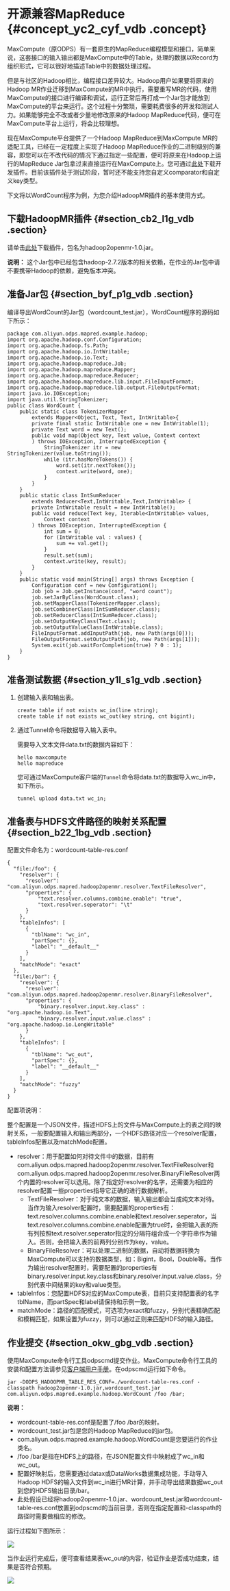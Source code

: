 # 开源兼容MapReduce {#concept_yc2_cyf_vdb .concept}

MaxCompute（原ODPS）有一套原生的MapReduce编程模型和接口，简单来说，这套接口的输入输出都是MaxCompute中的Table，处理的数据以Record为组织形式，它可以很好地描述Table中的数据处理过程。

但是与社区的Hadoop相比，编程接口差异较大。Hadoop用户如果要将原来的Hadoop MR作业迁移到MaxCompute的MR中执行，需要重写MR的代码，使用MaxCompute的接口进行编译和调试，运行正常后再打成一个Jar包才能放到MaxCompute的平台来运行。这个过程十分繁琐，需要耗费很多的开发和测试人力。如果能够完全不改或者少量地修改原来的Hadoop MapReduce代码，便可在MaxCompute平台上运行，将会比较理想。

现在MaxCompute平台提供了一个Hadoop MapReduce到MaxCompute MR的适配工具，已经在一定程度上实现了Hadoop MapReduce作业的二进制级别的兼容，即您可以在不改代码的情况下通过指定一些配置，便可将原来在Hadoop上运行的MapReduce Jar包拿过来直接运行在MaxCompute上。您可通过[此处](http://repo.aliyun.com/download/hadoop2openmr-1.0.jar)下载开发插件。目前该插件处于测试阶段，暂时还不能支持您自定义comparator和自定义key类型。

下文将以WordCount程序为例，为您介绍HadoopMR插件的基本使用方式。

## 下载HadoopMR插件 {#section_cb2_l1g_vdb .section}

请单击[此处](http://repo.aliyun.com/download/hadoop2openmr-1.0.jar)下载插件，包名为hadoop2openmr-1.0.jar。

**说明：** 这个Jar包中已经包含hadoop-2.7.2版本的相关依赖，在作业的Jar包中请不要携带Hadoop的依赖，避免版本冲突。

## 准备Jar包 {#section_byf_p1g_vdb .section}

编译导出WordCount的Jar包（wordcount\_test.jar），WordCount程序的源码如下所示：

```
package com.aliyun.odps.mapred.example.hadoop;
import org.apache.hadoop.conf.Configuration;
import org.apache.hadoop.fs.Path;
import org.apache.hadoop.io.IntWritable;
import org.apache.hadoop.io.Text;
import org.apache.hadoop.mapreduce.Job;
import org.apache.hadoop.mapreduce.Mapper;
import org.apache.hadoop.mapreduce.Reducer;
import org.apache.hadoop.mapreduce.lib.input.FileInputFormat;
import org.apache.hadoop.mapreduce.lib.output.FileOutputFormat;
import java.io.IOException;
import java.util.StringTokenizer;
public class WordCount {
    public static class TokenizerMapper
        extends Mapper<Object, Text, Text, IntWritable>{
        private final static IntWritable one = new IntWritable(1);
        private Text word = new Text();
        public void map(Object key, Text value, Context context
        ) throws IOException, InterruptedException {
            StringTokenizer itr = new StringTokenizer(value.toString());
            while (itr.hasMoreTokens()) {
                word.set(itr.nextToken());
                context.write(word, one);
            }
        }
    }
    public static class IntSumReducer
        extends Reducer<Text,IntWritable,Text,IntWritable> {
        private IntWritable result = new IntWritable();
        public void reduce(Text key, Iterable<IntWritable> values,
            Context context
        ) throws IOException, InterruptedException {
            int sum = 0;
            for (IntWritable val : values) {
                sum += val.get();
            }
            result.set(sum);
            context.write(key, result);
        }
    }
    public static void main(String[] args) throws Exception {
        Configuration conf = new Configuration();
        Job job = Job.getInstance(conf, "word count");
        job.setJarByClass(WordCount.class);
        job.setMapperClass(TokenizerMapper.class);
        job.setCombinerClass(IntSumReducer.class);
        job.setReducerClass(IntSumReducer.class);
        job.setOutputKeyClass(Text.class);
        job.setOutputValueClass(IntWritable.class);
        FileInputFormat.addInputPath(job, new Path(args[0]));
        FileOutputFormat.setOutputPath(job, new Path(args[1]));
        System.exit(job.waitForCompletion(true) ? 0 : 1);
    }
}

```

## 准备测试数据 {#section_y1l_s1g_vdb .section}

1.  创建输入表和输出表。

    ```
    create table if not exists wc_in(line string);
    create table if not exists wc_out(key string, cnt bigint);
    ```

2.  通过Tunnel命令将数据导入输入表中。

    需要导入文本文件data.txt的数据内容如下：

    ```
    hello maxcompute
    hello mapreduce
    ```

    您可通过MaxCompute客户端的`Tunnel`命令将data.txt的数据导入wc\_in中，如下所示。

    ```
    tunnel upload data.txt wc_in;
    ```


## 准备表与HDFS文件路径的映射关系配置 {#section_b22_1bg_vdb .section}

配置文件命名为：wordcount-table-res.conf

```
{
  "file:/foo": {
    "resolver": {
      "resolver": "com.aliyun.odps.mapred.hadoop2openmr.resolver.TextFileResolver",
      "properties": {
          "text.resolver.columns.combine.enable": "true",
          "text.resolver.seperator": "\t"
      }
    },
    "tableInfos": [
      {
        "tblName": "wc_in",
        "partSpec": {},
        "label": "__default__"
      }
    ],
    "matchMode": "exact"
  },
  "file:/bar": {
    "resolver": {
      "resolver": "com.aliyun.odps.mapred.hadoop2openmr.resolver.BinaryFileResolver",
      "properties": {
          "binary.resolver.input.key.class" : "org.apache.hadoop.io.Text",
          "binary.resolver.input.value.class" : "org.apache.hadoop.io.LongWritable"
      }
    },
    "tableInfos": [
      {
        "tblName": "wc_out",
        "partSpec": {},
        "label": "__default__"
      }
    ],
    "matchMode": "fuzzy"
  }
}
```

配置项说明：

整个配置是一个JSON文件，描述HDFS上的文件与MaxCompute上的表之间的映射关系，一般要配置输入和输出两部分，一个HDFS路径对应一个resolver配置，tableInfos配置以及matchMode配置。

-   resolver：用于配置如何对待文件中的数据，目前有com.aliyun.odps.mapred.hadoop2openmr.resolver.TextFileResolver和com.aliyun.odps.mapred.hadoop2openmr.resolver.BinaryFileResolver两个内置的resolver可以选用。除了指定好resolver的名字，还需要为相应的resolver配置一些properties指导它正确的进行数据解析。
    -   TextFileResolver：对于纯文本的数据，输入输出都会当成纯文本对待。当作为输入resolver配置时，需要配置的properties有：text.resolver.columns.combine.enable和text.resolver.seperator，当text.resolver.columns.combine.enable配置为true时，会把输入表的所有列按照text.resolver.seperator指定的分隔符组合成一个字符串作为输入。否则，会把输入表的前两列分别作为key，value。
    -   BinaryFileResolver：可以处理二进制的数据，自动将数据转换为MaxCompute可以支持的数据类型，如：Bigint，Bool，Double等。当作为输出resolver配置时，需要配置的properties有binary.resolver.input.key.class和binary.resolver.input.value.class，分别代表中间结果的key和value类型。
-   tableInfos：您配置HDFS对应的MaxCompute表，目前只支持配置表的名字tblName，而partSpec和label请保持和示例一致。
-   matchMode：路径的匹配模式，可选项为exact和fuzzy，分别代表精确匹配和模糊匹配，如果设置为fuzzy，则可以通过正则来匹配HDFS的输入路径。

## 作业提交 {#section_okw_gbg_vdb .section}

使用MaxCompute命令行工具odpscmd提交作业。MaxCompute命令行工具的安装和配置方法请参见[客户端用户手册](../../../../intl.zh-CN/工具及下载/客户端.md#)。在odpscmd运行如下命令。

```
jar -DODPS_HADOOPMR_TABLE_RES_CONF=./wordcount-table-res.conf -classpath hadoop2openmr-1.0.jar,wordcount_test.jar com.aliyun.odps.mapred.example.hadoop.WordCount /foo /bar;
```

**说明：** 

-   wordcount-table-res.conf是配置了/foo /bar的映射。
-   wordcount\_test.jar包是您的Hadoop MapReduce的jar包。
-   com.aliyun.odps.mapred.example.hadoop.WordCount是您要运行的作业类名。
-   /foo /bar是指在HDFS上的路径，在JSON配置文件中映射成了wc\_in和wc\_out。
-   配置好映射后，您需要通过datax或DataWorks数据集成功能，手动导入Hadoop HDFS的输入文件到wc\_in进行MR计算，并手动导出结果数据wc\_out到您的HDFS输出目录/bar。
-   此处假设已经将hadoop2openmr-1.0.jar、wordcount\_test.jar和wordcount-table-res.conf放置到odpscmd的当前目录，否则在指定配置和-classpath的路径时需要做相应的修改。

运行过程如下图所示：

![](http://static-aliyun-doc.oss-cn-hangzhou.aliyuncs.com/assets/img/12015/15349381701957_zh-CN.jpg)

当作业运行完成后，便可查看结果表wc\_out的内容，验证作业是否成功结束，结果是否符合预期。

![](http://static-aliyun-doc.oss-cn-hangzhou.aliyuncs.com/assets/img/12015/15349381701959_zh-CN.jpg)

